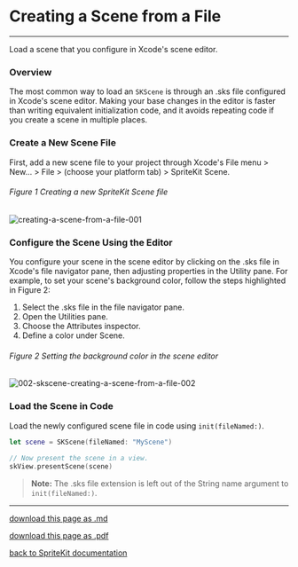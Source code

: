 # Creating a Scene from a File

----------------------

Load a scene that you configure in Xcode's scene editor.

### Overview

The most common way to load an `SKScene` is through an .sks file configured in Xcode's scene editor. Making your base changes in the editor is faster than writing equivalent initialization code, and it avoids repeating code if you create a scene in multiple places.

### Create a New Scene File

First, add a new scene file to your project through Xcode's File menu > New... > File > (choose your platform tab) > SpriteKit Scene.

###### Figure 1 Creating a new SpriteKit Scene file

![creating-a-scene-from-a-file-001](/images/002-skscene-creating-a-scene-from-a-file-001.png)

### Configure the Scene Using the Editor

You configure your scene in the scene editor by clicking on the .sks file in Xcode's file navigator pane, then adjusting properties in the Utility pane. For example, to set your scene's background color, follow the steps highlighted in Figure 2:

1. Select the .sks file in the file navigator pane.
2. Open the Utilities pane.
3. Choose the Attributes inspector.
4. Define a color under Scene.

###### Figure 2 Setting the background color in the scene editor

![002-skscene-creating-a-scene-from-a-file-002](/images/002-skscene-creating-a-scene-from-a-file-002.png)

### Load the Scene in Code

Load the newly configured scene file in code using `init(fileNamed:)`.

```swift
let scene = SKScene(fileNamed: "MyScene")
        
// Now present the scene in a view.
skView.presentScene(scene)
```

> __Note:__
> The .sks file extension is left out of the String name argument to `init(fileNamed:)`.

--------------------------

[download this page as .md](https://raw.githubusercontent.com/retrokid/retrokid.github.io/master/tech_notes/spritekit_documentation/002-skscene-creating-a-scene-from-a-file.md)

[download this page as .pdf](https://github.com/retrokid/retrokid.github.io/raw/master/tech_notes/spritekit_documentation/002-skscene-creating-a-scene-from-a-file.pdf)

[back to SpriteKit documentation](./spritekit-documentation)
